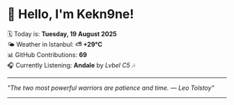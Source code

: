 # 👋 Hello, I'm Kekn9ne!

🗓️ Today is: **Tuesday, 19 August 2025**  
🌤️ Weather in Istanbul: **⛅️  +29°C**  
📊 GitHub Contributions: **69**  
🎧 Currently Listening: **Andale** by *Lvbel C5* 🎶

---

_"The two most powerful warriors are patience and time. — *Leo Tolstoy*"_

---
